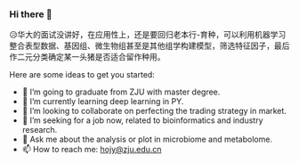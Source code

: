 ### Hi there 👋

😥华大的面试没讲好，在应用性上，还是要回归老本行-育种，可以利用机器学习整合表型数据、基因组、微生物组甚至是其他组学构建模型，筛选特征因子，最后作二元分类确定某一头猪是否适合留作种用。  

Here are some ideas to get you started:  
  
- 🔭 I’m going to graduate from ZJU with master degree.  
- 🌱 I’m currently learning deep learning in PY.  
- 👯 I’m looking to collaborate on perfecting the trading strategy in market.  
- 🤔 I’m seeking for a job now, related to bioinformatics and industry research.  
- 💬 Ask me about the analysis or plot in microbiome and metabolome.  
- 📫 How to reach me: hojy@zju.edu.cn  


